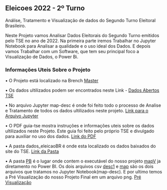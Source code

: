 ## Eleicoes 2022 - 2º Turno
Análise, Tratamento e Visualização de dados do Segundo Turno Eleitoral Brasileiro.



Neste Projeto vamos Analisar Dados Eleitorais do Segundo Turno emitidos pelo TSE no ano de 2022. Na primeira parte iremos Trabalhar no Jupyter Notebook para Analisar a qualidade e o uso ideal dos Dados. E depois vamos Trabalhar com um Software, que tem seu principal foco a Visualização de Dados, o Power Bi.


### Informações Uteis Sobre o Projeto

• O Projeto está localizado na Brench [Master](https://github.com/RyanQuize/Eleicoes-2022---2-Turno/tree/master)

• Os dados ultilizados podem ser encontrados neste Link - [Dados Abertos TSE](https://dadosabertos.tse.jus.br/dataset/resultados-2022)

• No arquivo Jupyter map-desc é onde foi feito todo o processo de Analise e Tratamento de todos os dados 
ultilizados neste projeto. [Link para o Arquivo Jupyter](https://github.com/RyanQuize/Eleicoes-2022---2-Turno/blob/master/map-desc.ipynb)

• O PDF guia-tse mostra instruções e informações uteis sobre os dados ultilizados neste Projeto. Este guia foi feito 
pelo próprio TSE e divulgado para auxiliar no uso dos dados. [Link do PDF](https://github.com/RyanQuize/Eleicoes-2022---2-Turno/blob/master/guia-tse.pdf)

• A pasta dados_eleicaoBR é onde esta localizado os dados baixados do site do TSE. [Link da Pasta](https://github.com/RyanQuize/Eleicoes-2022---2-Turno/tree/master/dados_eleicaoBR)

• A pasta [PB](https://github.com/RyanQuize/Eleicoes-2022---2-Turno/tree/master/PB) é o lugar onde contem o executável do nosso projeto [mapV](https://github.com/RyanQuize/Eleicoes-2022---2-Turno/blob/master/PB/mapV.pbix) ja diretamento no Power BI.
Os dois arquivos csv [desc1](https://github.com/RyanQuize/Eleicoes-2022---2-Turno/blob/master/PB/desc1.csv) e [map](https://github.com/RyanQuize/Eleicoes-2022---2-Turno/blob/master/PB/map.csv) são os dois arquivos que tratamos no Jupyter Notebook(map-desc).
E por ultimo temos a Pré Visualização do nosso Projeto Final em um arquivo png. [Pré Visualização](https://github.com/RyanQuize/Eleicoes-2022---2-Turno/blob/master/PB/Pré%20Visualização.png)
